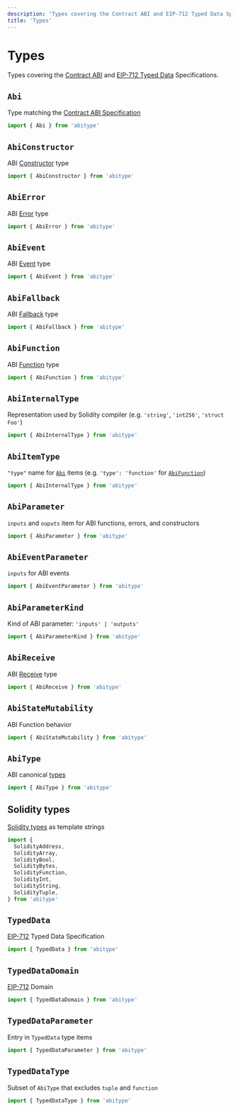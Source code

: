 ```yaml
---
description: 'Types covering the Contract ABI and EIP-712 Typed Data Specifications.'
title: 'Types'
---
```


# Types

Types covering the [Contract ABI](https://docs.soliditylang.org/en/latest/abi-spec.html#json) and [EIP-712 Typed Data](https://eips.ethereum.org/EIPS/eip-712#definition-of-typed-structured-data-%F0%9D%95%8A) Specifications.

## `Abi`

Type matching the [Contract ABI Specification](https://docs.soliditylang.org/en/latest/abi-spec.html#json)

```ts twoslash noplayground
import { Abi } from 'abitype'
```

## `AbiConstructor`

ABI [Constructor](https://docs.soliditylang.org/en/latest/abi-spec.html#json) type

```ts twoslash noplayground
import { AbiConstructor } from 'abitype'
```

## `AbiError`

ABI [Error](https://docs.soliditylang.org/en/latest/abi-spec.html#errors) type

```ts twoslash noplayground
import { AbiError } from 'abitype'
```

## `AbiEvent`

ABI [Event](https://docs.soliditylang.org/en/latest/abi-spec.html#events) type

```ts twoslash noplayground
import { AbiEvent } from 'abitype'
```

## `AbiFallback`

ABI [Fallback](https://docs.soliditylang.org/en/latest/abi-spec.html#json) type

```ts twoslash noplayground
import { AbiFallback } from 'abitype'
```

## `AbiFunction`

ABI [Function](https://docs.soliditylang.org/en/latest/abi-spec.html#json) type

```ts twoslash noplayground
import { AbiFunction } from 'abitype'
```

## `AbiInternalType`

Representation used by Solidity compiler (e.g. `'string'`, `'int256'`, `'struct Foo'`)

```ts twoslash noplayground
import { AbiInternalType } from 'abitype'
```

## `AbiItemType`

`"type"` name for [`Abi`](#abi) items (e.g. `'type': 'function'` for [`AbiFunction`](#abifunction))

```ts twoslash noplayground
import { AbiInternalType } from 'abitype'
```

## `AbiParameter`

`inputs` and `ouputs` item for ABI functions, errors, and constructors

```ts twoslash noplayground
import { AbiParameter } from 'abitype'
```

## `AbiEventParameter`

`inputs` for ABI events

```ts twoslash noplayground
import { AbiEventParameter } from 'abitype'
```

## `AbiParameterKind`

Kind of ABI parameter: `'inputs' | 'outputs'`

```ts twoslash noplayground
import { AbiParameterKind } from 'abitype'
```

## `AbiReceive`

ABI [Receive](https://docs.soliditylang.org/en/latest/contracts.html#receive-ether-function) type

```ts twoslash noplayground
import { AbiReceive } from 'abitype'
```

## `AbiStateMutability`

ABI Function behavior

```ts twoslash noplayground
import { AbiStateMutability } from 'abitype'
```

## `AbiType`

ABI canonical [types](https://docs.soliditylang.org/en/latest/abi-spec.html#json)

```ts twoslash noplayground
import { AbiType } from 'abitype'
```

## Solidity types

[Solidity types](https://docs.soliditylang.org/en/latest/abi-spec.html#types) as template strings

```ts twoslash noplayground
import {
  SolidityAddress,
  SolidityArray,
  SolidityBool,
  SolidityBytes,
  SolidityFunction,
  SolidityInt,
  SolidityString,
  SolidityTuple,
} from 'abitype'
```

## `TypedData`

[EIP-712](https://eips.ethereum.org/EIPS/eip-712#definition-of-typed-structured-data-%F0%9D%95%8A) Typed Data Specification

```ts twoslash noplayground
import { TypedData } from 'abitype'
```

## `TypedDataDomain`

[EIP-712](https://eips.ethereum.org/EIPS/eip-712#definition-of-domainseparator) Domain

```ts twoslash noplayground
import { TypedDataDomain } from 'abitype'
```

## `TypedDataParameter`

Entry in `TypedData` type items

```ts twoslash noplayground
import { TypedDataParameter } from 'abitype'
```

## `TypedDataType`

Subset of `AbiType` that excludes `tuple` and `function`

```ts twoslash noplayground
import { TypedDataType } from 'abitype'
```
